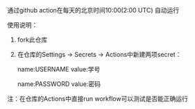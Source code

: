 通过github action在每天的北京时间10:00(2:00 UTC) 自动运行

使用说明：

  1. fork此仓库

  2. 在仓库的Settings -> Secrets -> Actions中新建两项secret：
  
      name:USERNAME  value:学号
    
      name:PASSWORD  value:密码

  注：在仓库的Actions中直接run workflow可以测试是否能正确运行
